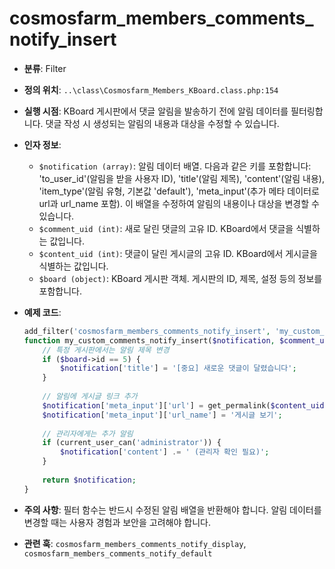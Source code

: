 # cosmosfarm_members_comments_notify_insert

- **분류**: Filter
- **정의 위치**: `..\class\Cosmosfarm_Members_KBoard.class.php:154`
- **실행 시점**: KBoard 게시판에서 댓글 알림을 발송하기 전에 알림 데이터를 필터링합니다. 댓글 작성 시 생성되는 알림의 내용과 대상을 수정할 수 있습니다.
- **인자 정보**:
  - `$notification (array)`: 알림 데이터 배열. 다음과 같은 키를 포함합니다: 'to_user_id'(알림을 받을 사용자 ID), 'title'(알림 제목), 'content'(알림 내용), 'item_type'(알림 유형, 기본값 'default'), 'meta_input'(추가 메타 데이터로 url과 url_name 포함). 이 배열을 수정하여 알림의 내용이나 대상을 변경할 수 있습니다.
  - `$comment_uid (int)`: 새로 달린 댓글의 고유 ID. KBoard에서 댓글을 식별하는 값입니다.
  - `$content_uid (int)`: 댓글이 달린 게시글의 고유 ID. KBoard에서 게시글을 식별하는 값입니다.
  - `$board (object)`: KBoard 게시판 객체. 게시판의 ID, 제목, 설정 등의 정보를 포함합니다.
- **예제 코드**:

  ```php
  add_filter('cosmosfarm_members_comments_notify_insert', 'my_custom_comments_notify_insert', 10, 4);
  function my_custom_comments_notify_insert($notification, $comment_uid, $content_uid, $board) {
      // 특정 게시판에서는 알림 제목 변경
      if ($board->id == 5) {
          $notification['title'] = '[중요] 새로운 댓글이 달렸습니다';
      }
      
      // 알림에 게시글 링크 추가
      $notification['meta_input']['url'] = get_permalink($content_uid);
      $notification['meta_input']['url_name'] = '게시글 보기';
      
      // 관리자에게는 추가 알림
      if (current_user_can('administrator')) {
          $notification['content'] .= ' (관리자 확인 필요)';
      }
      
      return $notification;
  }
  ```

- **주의 사항**: 필터 함수는 반드시 수정된 알림 배열을 반환해야 합니다. 알림 데이터를 변경할 때는 사용자 경험과 보안을 고려해야 합니다.
- **관련 훅**: `cosmosfarm_members_comments_notify_display`, `cosmosfarm_members_comments_notify_default`
